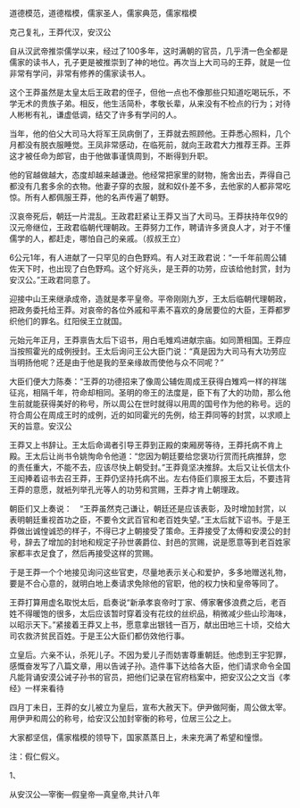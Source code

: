 道德模范，道德楷模，儒家圣人，儒家典范，儒家楷模

克己复礼，王莽代汉，安汉公

自从汉武帝推崇儒学以来，经过了100多年，这时满朝的官员，几乎清一色全都是儒家的读书人，孔子更是被推崇到了神的地位。再次当上大司马的王莽，就是一位非常有学问，非常有修养的儒家读书人。

这个王莽虽然是太皇太后王政君的侄子，但他一点也不像那些只知道吃喝玩乐，不学无术的贵族子弟。相反，他生活简朴，孝敬长辈，从来没有不检点的行为；对待人彬彬有礼，谦虚低调，结交了许多有学问的人。

当年，他的伯父大司马大将军王凤病倒了，王莽就去照顾他。王莽悉心照料，几个月都没有脱衣服睡觉。王凤非常感动，在临死前，就向王政君大力推荐王莽。王莽这才被任命为郎官，由于他做事谨慎周到，不断得到升职。

他的官越做越大，态度却越来越谦逊。他经常把家里的财物，施舍出去，弄得自己都没有几套多余的衣物。他妻子穿的衣服，就和奴仆差不多，去他家的人都非常吃惊。所有人都佩服王莽，他的名声传遍了朝野。

汉哀帝死后，朝廷一片混乱。王政君赶紧让王莽又当了大司马。王莽扶持年仅9的汉元帝继位，王政君临朝代理朝政。王莽努力工作，聘请许多贤良人才，对于不懂儒学的人，都赶走，哪怕自己的亲戚。（叔叔王立）

6公元1年，有人进献了一只罕见的白色野鸡。有人对王政君说：“一千年前周公辅佐天下时，也出现了白色野鸡。这个好兆头，是王莽的功劳，应该给他封赏，封为安汉公。”王政君同意了。





迎接中山王来继承成帝，造就是孝平皇帝。平帝刚刚九岁，王太后临朝代理朝政，把政务委托给王莽。对哀帝的各位外戚和平素不喜欢的身居要位的大臣，王莽都罗织他们的罪名。红阳侯王立就国。

元始元年正月，王莽禀告太后下诏书，用白毛雉鸡进献宗庙。如同萧相国。王莽应当按照霍光的成例授封。王太后询问王公大臣门说：“真是因为大司马有大功劳应当明扬他呢？还是由于他是我的至亲缘故而使他与众不同呢？”

大臣们便大力陈奏：“王莽的功德招来了像周公辅佐周成王获得白雉鸡一样的祥瑞征兆，相隔千年，符命却相同。圣明的帝王的法度是，臣下有了大的功勋，那么他生前就能获得美好的称号，所以周公在世时就得以用周的国号作为他的称号。远的符合周公在周成王时的成例，近的如同霍光的先例，给王莽同等的封赏，以求顺上天的旨意。安汉公

王莽又上书辞让。王太后命谒者引导王莽到正殿的束厢房等待，王莽托病不肯上殿。王太后让尚书令姚恂命令他道：“您因为朝廷要给您褒功行赏而托病推辞，您的责任重大，不能不去，应该尽快上朝受封。”王莽竟坚决推辞。太后又让长信太仆王闳捧着诏书去召王莽，王莽仍坚持托病不出。左右侍臣们禀报王太后，不要违背王莽的意愿，就衹列举孔光等人的功劳和赏赐，王莽才肯上朝理政。

朝臣们又上奏说：　“王莽虽然克己谦让，朝廷还是应该表彰，及时增加封赏，以表明朝廷重视首功之臣，不要令文武百官和老百姓失望。”王太后就下诏书。于是王莽做出诚惶诚恐的样子，不得已才上朝接受了策命。王莽接受了太傅和安漠公的封号，辞去了增加的封地和规定子孙世袭爵位、封邑的赏赐，说是愿意等到老百姓家家都丰衣足食了，然后再接受这样的赏赐。



于是王莽一个个地接见询问这些官吏，尽量地表示关心和爱护，多多地赠送礼物，要是不合心意的，就明白地上奏请求免除他的官职，他的权力快和皇帝等同了。

王莽打算用虚名取悦太后，启奏说“新承孝哀帝时丁家、傅家奢侈浪费之后，老百姓不得暖饱的很多，太后应该暂时穿着没有花纹的丝织品，稍微减少些山珍海味，以昭示天下。”紧接着王莽又上书，愿意拿出银钱一百万，献出田地三十顷，交给大司农救济贫民百姓。于是王公大臣们都仿效他行事。

立皇后。六亲不认，杀死儿子。不因为爱儿子而妨害尊重朝廷。他虑到王宇犯罪，感慨奋发写了八篇文章，用以告诫子孙。造件事下达给各大臣，他们请求命令全国凡能背诵安漠公诫子孙书的官员，把他们记录在官府档案中，把安汉公之文当《孝经》一样来看待

四月丁未日，王莽的女儿被立为皇后，宣布大赦天下。伊尹做阿衡，周公做太宰。用伊尹和周公的称号，给安汉公加封宰衡的称号，位居三公之上。

大家都坚信，儒家楷模的领导下，国家蒸蒸日上，未来充满了希望和憧憬。





注：假仁假义。

1、



从安汉公—宰衡—假皇帝—真皇帝,共计八年